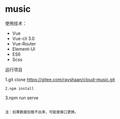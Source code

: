# music

使用技术：
- Vue
- Vue-cli 3.0
- Vue-Router
- Element-UI
- ES6
- Scss

运行项目

1.git clone https://gitee.com/rayshaan/cloud-music.git
```
2.npm install  
```
3.npm run serve
```

注：如果数据加载不出来，可能是接口更换。


